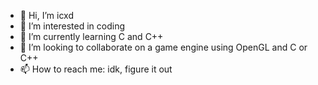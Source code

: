 - 👋 Hi, I’m icxd
- 👀 I’m interested in coding
- 🌱 I’m currently learning C and C++
- 💞️ I’m looking to collaborate on a game engine using OpenGL and C or C++
- 📫 How to reach me: idk, figure it out
